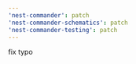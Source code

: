 ```yaml
---
'nest-commander': patch
'nest-commander-schematics': patch
'nest-commander-testing': patch
---
```


fix typo
